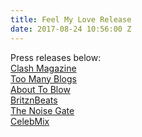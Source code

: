 ```yaml
---
title: Feel My Love Release
date: 2017-08-24 10:56:00 Z
---
```


Press releases below:<br>
[Clash Magazine](http://www.clashmusic.com/news/track-of-the-day-258-oj-fridel)<br>
[Too Many Blogs](http://toomanyblogs.co.uk/2017/09/04/whats-new-oj-fridel-feel-love-ft-byfyn/)<br>
[About To Blow](http://www.abouttoblow.com/oj-fridel-feel-love-ft-byfn/)<br>
[BritznBeats](https://www.britznbeatz.co.uk/single-post/2017/10/02/OJ-Fridel-Launch-Solo-Release-Feel-My-Love-Ft-BYFYN)<br>
[The Noise Gate](http://www.thenoisegate.com/oj-fridel-ft-byfyn-feel-my-love/)<br>
[CelebMix](http://celebmix.com/tag/oj-fridel/)